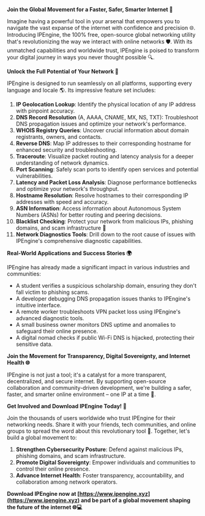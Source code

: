 **Join the Global Movement for a Faster, Safer, Smarter Internet 🚀**

Imagine having a powerful tool in your arsenal that empowers you to navigate the vast expanse of the internet with confidence and precision 🌐. Introducing IPEngine, the 100% free, open-source global networking utility that's revolutionizing the way we interact with online networks 🛡️. With its unmatched capabilities and worldwide trust, IPEngine is poised to transform your digital journey in ways you never thought possible 🔍.

**Unlock the Full Potential of Your Network 📡**

IPEngine is designed to run seamlessly on all platforms, supporting every language and locale 🌎. Its impressive feature set includes:

1.  **IP Geolocation Lookup**: Identify the physical location of any IP address with pinpoint accuracy.
2.  **DNS Record Resolution** (A, AAAA, CNAME, MX, NS, TXT): Troubleshoot DNS propagation issues and optimize your network's performance.
3.  **WHOIS Registry Queries**: Uncover crucial information about domain registrants, owners, and contacts.
4.  **Reverse DNS**: Map IP addresses to their corresponding hostname for enhanced security and troubleshooting.
5.  **Traceroute**: Visualize packet routing and latency analysis for a deeper understanding of network dynamics.
6.  **Port Scanning**: Safely scan ports to identify open services and potential vulnerabilities.
7.  **Latency and Packet Loss Analysis**: Diagnose performance bottlenecks and optimize your network's throughput.
8.  **Hostname Resolution**: Resolve hostnames to their corresponding IP addresses with speed and accuracy.
9.  **ASN Information**: Access information about Autonomous System Numbers (ASNs) for better routing and peering decisions.
10. **Blacklist Checking**: Protect your network from malicious IPs, phishing domains, and scam infrastructure 🚫
11. **Network Diagnostics Tools**: Drill down to the root cause of issues with IPEngine's comprehensive diagnostic capabilities.

**Real-World Applications and Success Stories 🌍**

IPEngine has already made a significant impact in various industries and communities:

*   A student verifies a suspicious scholarship domain, ensuring they don't fall victim to phishing scams.
*   A developer debugging DNS propagation issues thanks to IPEngine's intuitive interface.
*   A remote worker troubleshoots VPN packet loss using IPEngine's advanced diagnostic tools.
*   A small business owner monitors DNS uptime and anomalies to safeguard their online presence.
*   A digital nomad checks if public Wi-Fi DNS is hijacked, protecting their sensitive data.

**Join the Movement for Transparency, Digital Sovereignty, and Internet Health 🌐**

IPEngine is not just a tool; it's a catalyst for a more transparent, decentralized, and secure internet. By supporting open-source collaboration and community-driven development, we're building a safer, faster, and smarter online environment – one IP at a time 🔩.

**Get Involved and Download IPEngine Today! 🚀**

Join the thousands of users worldwide who trust IPEngine for their networking needs. Share it with your friends, tech communities, and online groups to spread the word about this revolutionary tool 🤝. Together, let's build a global movement to:

1.  **Strengthen Cybersecurity Posture**: Defend against malicious IPs, phishing domains, and scam infrastructure.
2.  **Promote Digital Sovereignty**: Empower individuals and communities to control their online presence.
3.  **Advance Internet Health**: Foster transparency, accountability, and collaboration among network operators.

**Download IPEngine now at [https://www.ipengine.xyz](https://www.ipengine.xyz) and be part of a global movement shaping the future of the internet 🌐💻**